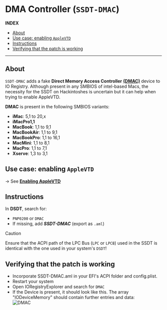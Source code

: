 # DMA Controller (`SSDT-DMAC`)

**INDEX**

- [About](#about)
- [Use case: enabling `AppleVTD`](#use-case-enabling-applevtd)
- [Instructions](#instructions)
- [Verifying that the patch is working](#verifying-that-the-patch-is-working)

--- 

## About 
`SSDT-DMAC` adds a fake **Direct Memory Access Controller** [**(DMAC)**](https://binaryterms.com/direct-memory-access-dma.html) device to IO Registry. Although present in any SMBIOS of intel-based Macs, the necessity for the SSDT on Hackintoshes is uncertain but it can help when trying to enable AppleVTD. 

**DMAC** is present in the following SMBIOS variants:

- **iMac**: 5,1 to 20,x
- **iMacPro1,1**
- **MacBook**: 1,1 to 9,1
- **MacBookAir**: 1,1 to 9,1
- **MacBookPro**: 1,1 to 16,1
- **MacMini**: 1,1 to 8,1
- **MacPro**: 1,1 to 7,1
- **Xserve**: 1,3 to 3,1

## Use case: enabling `AppleVTD`

&rarr; See [**Enabling AppleVTD**](/01_Adding_missing_Devices_and_enabling_Features/AppleVTD)

## Instructions

In **DSDT**, search for:

- `PNP0200` or `DMAC`
-  If missing, add ***SSDT-DMAC*** (export as `.aml`)

> [!CAUTION]
> 
> Ensure that the ACPI path of the LPC Bus (`LPC` or `LPCB`) used in the SSDT is identical with the one used in your system's `DSDT`! 

## Verifying that the patch is working
- Incorporate SSDT-DMAC.aml in your EFI's ACPI folder and config.plist.
- Restart your system 
- Open IORegistryExplorer and search for `DMAC`
- If the Device is present, it should look like this. The array "IODeviceMemory" should contain further entries and data:</br>![DMAC](https://user-images.githubusercontent.com/76865553/141217597-78d7dcbb-2a7a-4910-a607-b1ec7e780d35.png)

